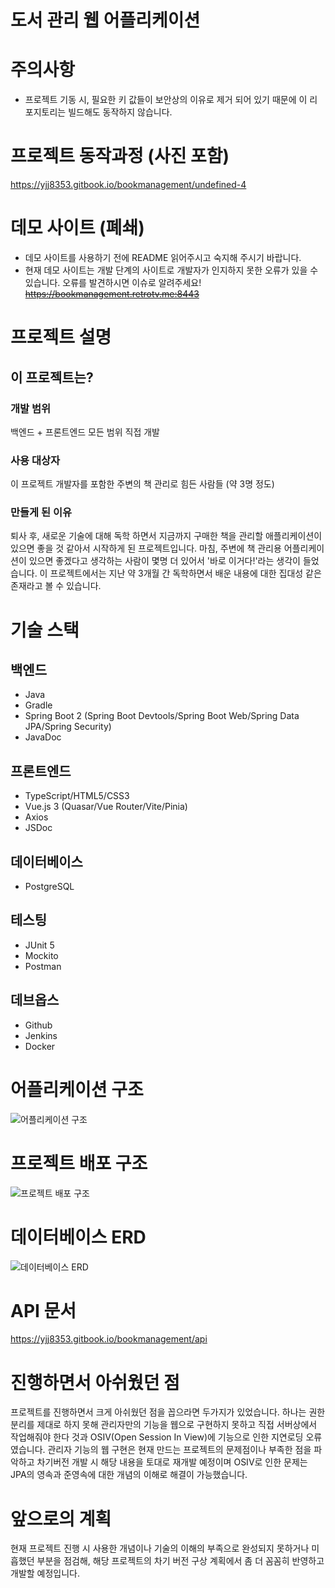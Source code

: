 # 도서 관리 웹 어플리케이션

# 주의사항
* 프로젝트 기동 시, 필요한 키 값들이 보안상의 이유로 제거 되어 있기 때문에 이 리포지토리는 빌드해도 동작하지 않습니다.

# 프로젝트 동작과정 (사진 포함)
https://yjj8353.gitbook.io/bookmanagement/undefined-4

# 데모 사이트 (폐쇄)
* 데모 사이트를 사용하기 전에 README 읽어주시고 숙지해 주시기 바랍니다.
* 현재 데모 사이트는 개발 단계의 사이트로 개발자가 인지하지 못한 오류가 있을 수 있습니다. 오류를 발견하시면 이슈로 알려주세요!  
~~https://bookmanagement.retrotv.me:8443~~

# 프로젝트 설명
## 이 프로젝트는?
### 개발 범위
백엔드 + 프론트엔드 모든 범위 직접 개발

### 사용 대상자
이 프로젝트 개발자를 포함한 주변의 책 관리로 힘든 사람들 (약 3명 정도)

### 만들게 된 이유
퇴사 후, 새로운 기술에 대해 독학 하면서 지금까지 구매한 책을 관리할 애플리케이션이 있으면 좋을 것 같아서 시작하게 된 프로젝트입니다. 마침, 주변에 책 관리용 어플리케이션이 있으면 좋겠다고 생각하는 사람이 몇명 더 있어서 '바로 이거다!'라는 생각이 들었습니다. 이 프로젝트에서는 지난 약 3개월 간 독학하면서 배운 내용에 대한 집대성 같은 존재라고 볼 수 있습니다.

# 기술 스택
## 백엔드
* Java
* Gradle
* Spring Boot 2 (Spring Boot Devtools/Spring Boot Web/Spring Data JPA/Spring Security)
* JavaDoc

## 프론트엔드
* TypeScript/HTML5/CSS3
* Vue.js 3 (Quasar/Vue Router/Vite/Pinia)
* Axios
* JSDoc

## 데이터베이스
* PostgreSQL

## 테스팅
* JUnit 5
* Mockito
* Postman

## 데브옵스
* Github
* Jenkins
* Docker

# 어플리케이션 구조
![어플리케이션 구조](https://files.gitbook.com/v0/b/gitbook-x-prod.appspot.com/o/spaces%2FD6dAOCAQfCwTaIXfPRSa%2Fuploads%2FQFPNlwJtNYIVgGSLBivk%2F%ED%94%84%EB%A1%9C%EC%A0%9D%ED%8A%B8%20%EA%B5%AC%EC%A1%B0.png?alt=media&token=4115a839-b15b-492a-9016-a9965030561b)

# 프로젝트 배포 구조
![프로젝트 배포 구조](https://files.gitbook.com/v0/b/gitbook-x-prod.appspot.com/o/spaces%2FD6dAOCAQfCwTaIXfPRSa%2Fuploads%2FJRiPjxRTAx0XtfOmP38h%2F%ED%94%84%EB%A0%88%EC%A0%A0%ED%85%8C%EC%9D%B4%EC%85%981.png?alt=media&token=c62aa5b0-f901-4421-8a1c-f586893852ce)

# 데이터베이스 ERD
![데이터베이스 ERD](https://3571514308-files.gitbook.io/~/files/v0/b/gitbook-x-prod.appspot.com/o/spaces%2FD6dAOCAQfCwTaIXfPRSa%2Fuploads%2FpzSmsXzwLrf3mWbtpPZ0%2Fpostgres-1663133979221.png?alt=media&token=eb2ad741-18eb-4a70-aadf-b5ae688dcfa4)

# API 문서
https://yjj8353.gitbook.io/bookmanagement/api

# 진행하면서 아쉬웠던 점
프로젝트를 진행하면서 크게 아쉬웠던 점을 꼽으라면 두가지가 있었습니다. 하나는 권한 분리를 제대로 하지 못해 관리자만의 기능을 웹으로 구현하지 못하고 직접 서버상에서 작업해줘야 한다 것과 OSIV(Open Session In View)에 기능으로 인한 지연로딩 오류 였습니다. 관리자 기능의 웹 구현은 현재 만드는 프로젝트의 문제점이나 부족한 점을 파악하고 차기버전 개발 시 해당 내용을 토대로 재개발 예정이며 OSIV로 인한 문제는 JPA의 영속과 준영속에 대한 개념의 이해로 해결이 가능했습니다.

# 앞으로의 계획
현재 프로젝트 진행 시 사용한 개념이나 기술의 이해의 부족으로 완성되지 못하거나 미흡했던 부분을 점검해, 해당 프로젝트의 차기 버전 구상 계획에서 좀 더 꼼꼼히 반영하고 개발할 예정입니다.
